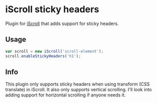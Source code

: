 iScroll sticky headers
======================

Plugin for [iScroll](http://cubiq.org/iscroll-4) that adds support for sticky headers.


## Usage
``` js
var scroll = new iScroll('scroll-element');
scroll.enableStickyHeaders('h1');
```

## Info
This plugin only supports sticky headers when using transform (CSS translate) in iScroll.
It also only supports vertical scrolling. I'll look into adding support for horizontal scrolling if anyone needs it.
